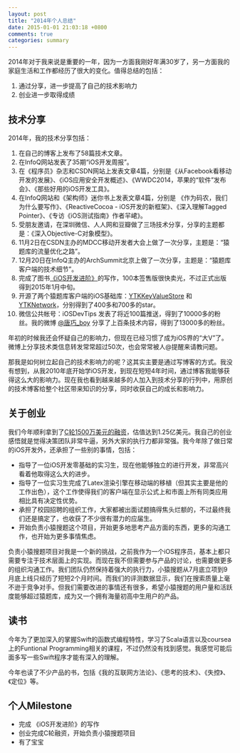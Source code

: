 ```yaml
---
layout: post
title: "2014年个人总结"
date: 2015-01-01 21:03:18 +0800
comments: true
categories: summary
---
```


2014年对于我来说是重要的一年，因为一方面我刚好年满30岁了，另一方面我的家庭生活和工作都经历了很大的变化。值得总结的包括：

 1. 通过分享，进一步提高了自己的技术影响力
 2. 创业进一步取得成绩

## 技术分享

2014年，我的技术分享包括：

 1. 在自己的博客上发布了58篇技术文章。
 1. 在InfoQ网站发表了35期“iOS开发周报”。
 1. 在《程序员》杂志和CSDN网站上发表文章4篇，分别是《从Facebook看移动开发的发展》、《iOS应用安全开发概述》、《WWDC2014，苹果的“软件”发布会》、《那些好用的iOS开发工具》。
 1. 在InfoQ网站和《架构师》迷你书上发表文章4篇，分别是 《作为码农，我们为什么要写作》、《ReactiveCocoa - iOS开发的新框架》、《深入理解Tagged Pointer》、《专访《iOS测试指南》作者羋峮》。
 1. 受朋友邀请，在深圳微信、人人网和豆瓣做了三场技术分享，分享的主题都是：《深入Objective-C对象模型》。
 1. 11月2日在CSDN主办的MDCC移动开发者大会上做了一次分享，主题是：“猿题库的流量优化之路”。
 1. 12月20日在InfoQ主办的ArchSummit北京上做了一次分享，主题是：“猿题库客户端的技术细节”。
 1. 完成了图书[《iOS开发进阶》](https://github.com/tangqiaoboy/iOS-Pro)的写作，100本签售版很快卖光，不过正式出版得到2015年1月中旬。
 1. 开源了两个猿题库客户端的iOS基础库：[YTKKeyValueStore](https://github.com/yuantiku/YTKKeyValueStore) 和 [YTKNetwork](https://github.com/yuantiku/YTKNetwork)，分别得到了400多和700多的star。
 1. 微信公共帐号：iOSDevTips 发表了将近100篇推送，得到了10000多的粉丝。我的微博 [@唐巧_boy](http://www.weibo.com/tangqiaoboy) 分享了上百条技术内容，得到了13000多的粉丝。

年初的时候我还会怀疑自己的影响力，但现在已经习惯了成为iOS界的“大V”了。微博上分享技术类信息转发常常超过50次，也会常常被人@提醒来请教问题。

那我是如何树立起自己的技术影响力的呢？这其实主要是通过写博客的方式。我没有想到，从我2010年底开始学iOS开发，到现在短短4年时间，通过博客我能够获得这么大的影响力。现在我也看到越来越多的人加入到技术分享的行列中，用原创的技术博客给整个社区带来知识的分享，同时收获自己的成长和影响力。

## 关于创业

我们今年顺利拿到了[C轮1500万美元的融资](http://tech.sina.com.cn/i/2014-07-22/11209510273.shtml)，估值达到1.25亿美元。我自己的创业感悟就是觉得决策团队非常牛逼，另外大家的执行力都非常强。我今年除了做日常的iOS开发外，还承担了一些别的事情，包括：

 * 指导了一位iOS开发零基础的实习生，现在他能够独立的进行开发，非常高兴看着他取得这么大的进步。
 * 指导了一位实习生完成了Latex渲染引擎在移动端的移植（但其实主要是他的工作出色），这个工作使得我们的客户端在显示公式上和市面上所有同类应用相比具有决定性优势。
 * 承担了校园招聘的组织工作，大家都被出面试题搞得焦头烂额的，不过最终我们还是搞定了，也收获了不少很有潜力的应届生。
 * 开始负责小猿搜题这个项目，开始更多地思考产品方面的东西，更多的沟通工作，也开始为更多事情焦虑。

负责小猿搜题项目对我是一个新的挑战，之前我作为一个iOS程序员，基本上都只需要专注于技术层面上的实现。而现在我不但需要参与产品的讨论，也需要做更多的组织沟通工作。我们团队仍然保持着强大的执行力，小猿搜题从7月底立项到9月底上线只经历了短短2个月时间。而我们的评测数据显示，我们在搜索质量上毫不逊于竞争对手。但我们需要改进的事情还有很多，希望小猿搜题的用户量和活跃度能够超过猿题库，成为又一个拥有海量初高中生用户的产品。

## 读书

今年为了更加深入的掌握Swift的函数式编程特性，学习了Scala语言以及coursea上的Funtional Programming相关的课程，不过仍然没有找到感觉。我感觉可能后面多写一些Swift程序才能有深入的理解。

今年也读了不少产品的书，包括《我的互联网方法论》、《思考的技术》、《失控》、《定位》等。

## 个人Milestone

 * 完成 《iOS开发进阶》的写作
 * 创业完成C轮融资，开始负责小猿搜题项目
 * 有了宝宝
